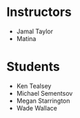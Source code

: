 # Instructors

- Jamal Taylor
- Matina

# Students

- Ken Tealsey
- Michael Sementsov
- Megan Starrington
- Wade Wallace

